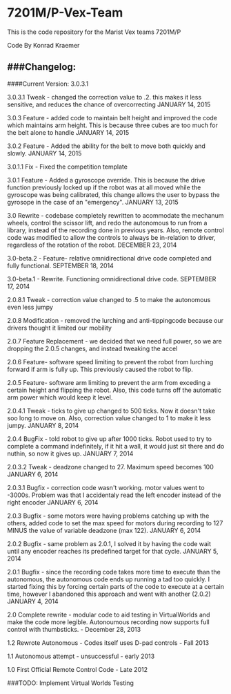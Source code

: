7201M/P-Vex-Team
==============

This is the code repository for the Marist Vex teams 7201M/P

Code By Konrad Kraemer

###Changelog:
-------------

####Current Version: 3.0.3.1



3.0.3.1 Tweak - changed the correction value to .2. this makes it less sensitive, and reduces the chance of overcorrecting JANUARY 14, 2015

3.0.3 Feature - added code to maintain belt height and improved the code which maintains arm height. This is because three cubes are too much for the belt alone to handle JANUARY 14, 2015

3.0.2 Feature - Added the ability for the belt to move both quickly and slowly. JANUARY 14, 2015

3.0.1.1 Fix - Fixed the competition template

3.0.1 Feature - Added a gyroscope override. This is because the drive function previously locked up if the robot was at all moved while the gyroscope was being calibrated, this change allows the user to bypass the gyrosope in the case of an "emergency". JANUARY 13, 2015

3.0 Rewrite - codebase completely rewritten to acommodate the mechanum wheels, control the scissor lift, and redo the autonomous to run from a library, instead of the recording done in previous years. Also, remote control code was modified to allow the controls to always be in-relation to driver, regardless of the rotation of the robot. DECEMBER 23, 2014

3.0-beta.2 - Feature- relative omnidirectional drive code completed and fully functional. SEPTEMBER 18, 2014

3.0-beta.1 - Rewrite. Functioning omnidirectional drive code. SEPTEMBER 17, 2014

2.0.8.1 Tweak - correction value changed to .5 to make the autonomous even less jumpy

2.0.8 Modification - removed the lurching and anti-tippingcode because our drivers thought it limited our mobility

2.0.7 Feature Replacement - we decided that we need full power, so we are dropping the 2.0.5 changes, and instead tweaking the accel

2.0.6	Feature- software speed limiting to prevent the robot from lurching forward if arm is fully up. This previously caused the robot to flip.

2.0.5	Feature- software arm limiting to prevent the arm from exceding a certain height and flipping the robot. Also, this code turns off the automatic arm	power which would keep it level.

2.0.4.1 Tweak - ticks to give up changed to 500	ticks. Now it doesn't take soo long to move on. Also, correction value changed to 1 to make it less jumpy. JANUARY 8, 2014

2.0.4	BugFix - told robot to give up after 1000 ticks. Robot used to try to complete a command indefinitely, if it hit a wall, it would just sit there and do nuthin, so now it gives up. JANUARY 7, 2014

2.0.3.2	Tweak - deadzone changed to 27. Maximum speed	becomes 100 JANUARY 6, 2014

2.0.3.1	Bugfix - correction code wasn't working. motor values went to -3000s. Problem was that I accidentaly read the left encoder instead of the right encoder JANUARY 6, 2014

2.0.3	Bugfix - some motors were having problems catching up with the others, added code to set the max speed for motors during recording to 127 MINUS the value of variable deadzone (max 122). JANUARY 6, 2014

2.0.2	Bugfix - same problem as 2.0.1, I solved it by having the code wait until any encoder reaches its predefined target for that cycle. JANUARY 5, 2014

2.0.1	Bugfix - since the recording code takes more time to execute than the autonomous, the autonomous code ends up running a tad too quickly. I started fixing this by forcing certain parts of the code to execute at a certain time, however I abandoned this approach and went with another (2.0.2) JANUARY 4, 2014

2.0	Complete rewrite - modular code to aid testing in VirtualWorlds and make the code more legible. Autonoumous recording now supports full control with thumbsticks. - December 28, 2013

1.2	Rewrote Autonomous - Codes itself uses D-pad controls - Fall 2013

1.1	Autonomous attempt - unsuccessful - early 2013

1.0	First Official Remote Control Code - Late 2012


###TODO:
Implement Virtual Worlds Testing

